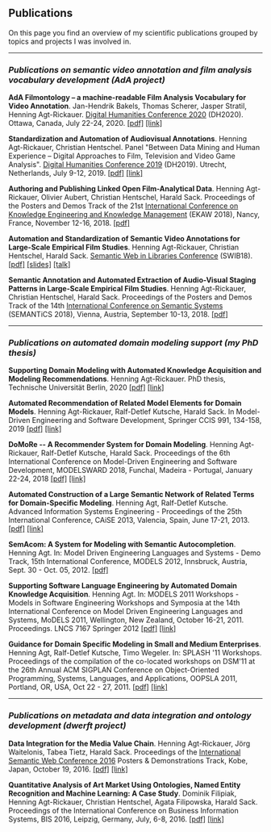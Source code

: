## Publications

On this page you find an overview of my scientific publications grouped by topics and projects I was involved in.

---
### *Publications on semantic video annotation and film analysis vocabulary development (AdA project)*

**AdA Filmontology – a machine-readable Film Analysis Vocabulary for Video Annotation**. Jan-Hendrik Bakels, Thomas Scherer, Jasper Stratil, Henning Agt-Rickauer. [Digital Humanities Conference 2020](https://dh2020.adho.org/) (DH2020). Ottawa, Canada, July 22-24, 2020. [[pdf]](dh2020.pdf) [[link]](https://dh2020.adho.org/wp-content/uploads/2020/07/488_AdAFilmontologyamachinereadableFilmAnalysisVocabularyforVideoAnnotation.html)

**Standardization and Automation of Audiovisual Annotations**. Henning Agt-Rickauer, Christian Hentschel. Panel "Between Data Mining and Human Experience – Digital Approaches to Film, Television and Video Game Analysis". [Digital Humanities Conference 2019](https://dh2019.adho.org/) (DH2019). Utrecht, Netherlands, July 9-12, 2019. [[pdf]](dh2019.pdf) [[link]](https://dataverse.nl/dataset.xhtml?persistentId=doi:10.34894/M2NQMI)

**Authoring and Publishing Linked Open Film-Analytical Data**. Henning Agt-Rickauer, Olivier Aubert, Christian Hentschel, Harald Sack. Proceedings of the Posters and Demos Track of the 21st [International Conference on Knowledge Engineering and Knowledge Management](https://project.inria.fr/ekaw2018/) (EKAW 2018), Nancy, France, November 12-16, 2018. [[pdf]](ekaw2018.pdf)

**Automation and Standardization of Semantic Video Annotations for Large-Scale Empirical Film Studies**. Henning Agt-Rickauer, Christian Hentschel, Harald Sack. [Semantic Web in Libraries Conference](http://swib.org/swib18/) (SWIB18). [[pdf]](swib2018.pdf) [[slides]](https://swib.org/swib18/slides/2_hentschel_automation-and-standardization.pdf) [[talk]](https://youtu.be/S1_ssiTeXjo)

**Semantic Annotation and Automated Extraction of Audio-Visual Staging Patterns in Large-Scale Empirical Film Studies**. Henning Agt-Rickauer, Christian Hentschel, Harald Sack. Proceedings of the Posters and Demos Track of the 14th [International Conference on Semantic Systems](https://2018.semantics.cc/) (SEMANTiCS 2018), Vienna, Austria, September 10-13, 2018. [[pdf]](semantics2018.pdf)

---
### *Publications on automated domain modeling support (my PhD thesis)*

**Supporting Domain Modeling with Automated Knowledge Acquisition and Modeling Recommendations**. Henning Agt-Rickauer. PhD thesis, Technische Universität Berlin, 2020 [[pdf]](phd_thesis2020.pdf) [[link]](https://depositonce.tu-berlin.de/handle/11303/10700)

**Automated Recommendation of Related Model Elements for Domain Models**. Henning Agt-Rickauer, Ralf-Detlef Kutsche, Harald Sack. In Model-Driven Engineering and Software Development, Springer CCIS 991, 134-158, 2019 [[pdf]](ccis2019.pdf) [[link]](https://link.springer.com/chapter/10.1007/978-3-030-11030-7_7)

**DoMoRe -- A Recommender System for Domain Modeling**. Henning Agt-Rickauer, Ralf-Detlef Kutsche, Harald Sack. Proceedings of the 6th International Conference on Model-Driven Engineering and Software Development, MODELSWARD 2018, Funchal, Madeira - Portugal, January 22-24, 2018 [[pdf]](modelsward2018.pdf) [[link]](https://www.scitepress.org/Link.aspx?doi=10.5220/0006555700710082)

**Automated Construction of a Large Semantic Network of Related Terms for Domain-Specific Modeling**. Henning Agt, Ralf-Detlef Kutsche. Advanced Information Systems Engineering - Proceedings of the 25th International Conference, CAiSE 2013, Valencia, Spain, June 17-21, 2013. [[pdf]](caise2013.pdf) [[link]](https://link.springer.com/chapter/10.1007/978-3-642-38709-8_39)

**SemAcom: A System for Modeling with Semantic Autocompletion**. Henning Agt. In: Model Driven Engineering Languages and Systems - Demo Track, 15th International Conference, MODELS 2012, Innsbruck, Austria, Sept. 30 - Oct. 05, 2012. [[pdf]](models2012.pdf)

**Supporting Software Language Engineering by Automated Domain Knowledge Acquisition**. Henning Agt. In: MODELS 2011 Workshops - Models in Software Engineering Workshops and Symposia at the 14th International Conference on Model Driven Engineering Languages and Systems, MoDELS 2011, Wellington, New Zealand, October 16-21, 2011. Proceedings. LNCS 7167 Springer 2012 [[pdf]](models2011.pdf) [[link]](https://www.springerprofessional.de/en/supporting-software-language-engineering-by-automated-domain-kno/3874954)

**Guidance for Domain Specific Modeling in Small and Medium Enterprises**. Henning Agt, Ralf-Detlef Kutsche, Timo Wegeler. In: SPLASH '11 Workshops. Proceedings of the compilation of the co-located workshops on DSM'11 at the 26th Annual ACM SIGPLAN Conference on Object-Oriented Programming, Systems, Languages, and Applications, OOPSLA 2011, Portland, OR, USA, Oct 22 - 27, 2011. [[pdf]](splash2011.pdf) [[link]](https://dl.acm.org/doi/10.1145/2095050.2095062)

---
### *Publications on metadata and data integration and ontology development (dwerft project)*

**Data Integration for the Media Value Chain**. Henning Agt-Rickauer, Jörg Waitelonis, Tabea Tietz, Harald Sack. Proceedings of the [International Semantic Web Conference 2016](https://iswc2016.semanticweb.org/) Posters & Demonstrations Track, Kobe, Japan, October 19, 2016. [[pdf]](iswc2016.pdf) [[link]](http://ceur-ws.org/Vol-1690/)

**Quantitative Analysis of Art Market Using Ontologies, Named Entity Recognition and Machine Learning: A Case Study**. Dominik Filipiak, Henning Agt-Rickauer, Christian Hentschel, Agata Filipowska, Harald Sack. Proceedings of the International Conference on Business Information Systems, BIS 2016, Leipzig, Germany, July, 6-8, 2016. [[pdf]](bis2016.pdf) [[link]](https://link.springer.com/chapter/10.1007/978-3-319-39426-8_7)


